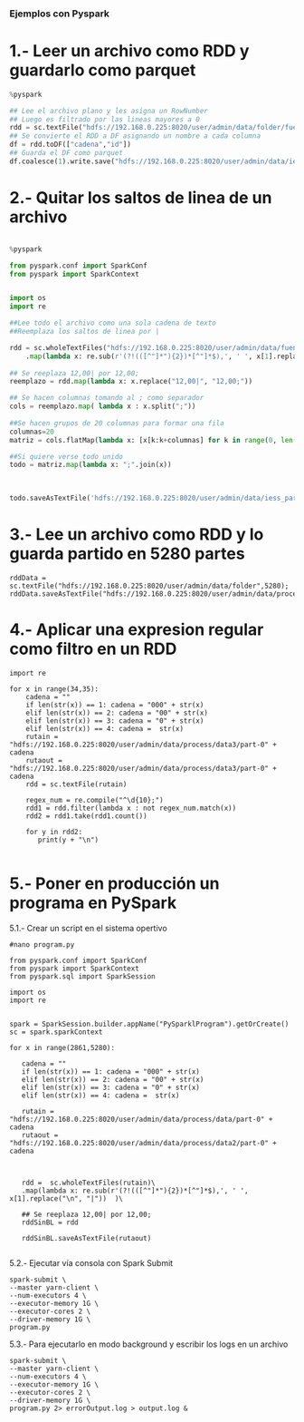 ### Ejemplos con Pyspark

# 1.- Leer un archivo como RDD y guardarlo como parquet

````python 
%pyspark

## Lee el archivo plano y les asigna un RowNumber
## Luego es filtrado por las lineas mayores a 0
rdd = sc.textFile("hdfs://192.168.0.225:8020/user/admin/data/folder/fuente.txt").zipWithIndex().filter(lambda x: x[1]>=0)
## Se convierte el RDD a DF asignando un nombre a cada columna
df = rdd.toDF(["cadena","id"])
## Guarda el DF como parquet
df.coalesce(1).write.save("hdfs://192.168.0.225:8020/user/admin/data/iess_number");  ##escribe como parquet

```` 


# 2.- Quitar los saltos de linea de un archivo

```python

%pyspark

from pyspark.conf import SparkConf
from pyspark import SparkContext


import os
import re

##Lee todo el archivo como una sola cadena de texto
##Reemplaza los saltos de linea por |

rdd = sc.wholeTextFiles("hdfs://192.168.0.225:8020/user/admin/data/fuente/limpio/part-00000")\
    .map(lambda x: re.sub(r'(?!(([^"]*"){2})*[^"]*$),', ' ', x[1].replace("\r\n", "|"))  )\
    
## Se reeplaza 12,00| por 12,00;
reemplazo = rdd.map(lambda x: x.replace("12,00|", "12,00;"))  

## Se hacen columnas tomando al ; como separador
cols = reemplazo.map( lambda x : x.split(";"))
  
##Se hacen grupos de 20 columnas para formar una fila 
columnas=20 
matriz = cols.flatMap(lambda x: [x[k:k+columnas] for k in range(0, len(x), columnas)])

##Si quiere verse todo unido
todo = matriz.map(lambda x: ";".join(x))    
    
 

todo.saveAsTextFile('hdfs://192.168.0.225:8020/user/admin/data/iess_partes/part1-00000')

```` 

# 3.- Lee un archivo como RDD y lo guarda partido en 5280 partes

````
rddData = sc.textFile("hdfs://192.168.0.225:8020/user/admin/data/folder",5280);
rddData.saveAsTextFile("hdfs://192.168.0.225:8020/user/admin/data/process/folder1");

```` 

# 4.- Aplicar una expresion regular como filtro en un RDD

```` 
import re

for x in range(34,35):
    cadena = ""
    if len(str(x)) == 1: cadena = "000" + str(x) 
    elif len(str(x)) == 2: cadena = "00" + str(x)
    elif len(str(x)) == 3: cadena = "0" + str(x)
    elif len(str(x)) == 4: cadena =  str(x)
    rutain = "hdfs://192.168.0.225:8020/user/admin/data/process/data3/part-0" + cadena
    rutaout = "hdfs://192.168.0.225:8020/user/admin/data/process/data3/part-0" + cadena
    rdd = sc.textFile(rutain)
    
    regex_num = re.compile("^\d{10};")
    rdd1 = rdd.filter(lambda x : not regex_num.match(x))
    rdd2 = rdd1.take(rdd1.count())
    
    for y in rdd2:
       print(y + "\n")
       
 ```` 
 
 # 5.- Poner en producción un programa en PySpark
 
 5.1.- Crear un script en el sistema opertivo
 
 ````
 #nano program.py
 
 `````
 
 ```` 
from pyspark.conf import SparkConf
from pyspark import SparkContext
from pyspark.sql import SparkSession

import os
import re


spark = SparkSession.builder.appName("PySparklProgram").getOrCreate()
sc = spark.sparkContext

for x in range(2861,5280):

    cadena = ""
    if len(str(x)) == 1: cadena = "000" + str(x)
    elif len(str(x)) == 2: cadena = "00" + str(x)
    elif len(str(x)) == 3: cadena = "0" + str(x)
    elif len(str(x)) == 4: cadena =  str(x)

    rutain = "hdfs://192.168.0.225:8020/user/admin/data/process/data/part-0" + cadena
    rutaout = "hdfs://192.168.0.225:8020/user/admin/data/process/data2/part-0" + cadena



    rdd =  sc.wholeTextFiles(rutain)\
    .map(lambda x: re.sub(r'(?!(([^"]*"){2})*[^"]*$),', ' ', x[1].replace("\n", "|"))  )\

    ## Se reeplaza 12,00| por 12,00;
    rddSinBL = rdd

    rddSinBL.saveAsTextFile(rutaout)
    
 `````
 
 5.2.- Ejecutar vía consola con Spark Submit
 
 ```` 
 spark-submit \
--master yarn-client \
--num-executors 4 \
--executor-memory 1G \
--executor-cores 2 \
--driver-memory 1G \
program.py

```` 

5.3.- Para ejecutarlo en modo background y escribir los logs en un archivo

```` 
spark-submit \
--master yarn-client \
--num-executors 4 \
--executor-memory 1G \
--executor-cores 2 \
--driver-memory 1G \
program.py 2> errorOutput.log > output.log &

````` 


